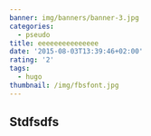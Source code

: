 ```yaml
---
banner: img/banners/banner-3.jpg
categories:
  - pseudo
title: eeeeeeeeeeeeeee
date: '2015-08-03T13:39:46+02:00'
rating: '2'
tags:
  - hugo
thumbnail: /img/fbsfont.jpg
---
```

## Stdfsdfs
